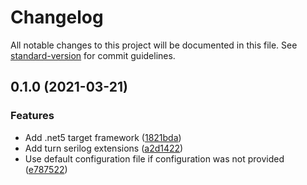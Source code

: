 # Changelog

All notable changes to this project will be documented in this file. See [standard-version](https://github.com/conventional-changelog/standard-version) for commit guidelines.

## 0.1.0 (2021-03-21)


### Features

* Add .net5 target framework ([1821bda](https://github.com/Jandini/RightTurn.Extensions.Serilog/commit/1821bda7315b6e536f30dca3aaeac21763c73f0e))
* Add turn serilog extensions ([a2d1422](https://github.com/Jandini/RightTurn.Extensions.Serilog/commit/a2d14223a9dd88e5c32f2b0ed189ded0276ff687))
* Use default configuration file if configuration was not provided ([e787522](https://github.com/Jandini/RightTurn.Extensions.Serilog/commit/e78752217fa7f0d1d5f46ff6f74993295ec8c2f0))
